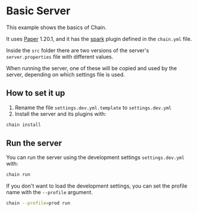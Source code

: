 # Basic Server

This example shows the basics of Chain.

It uses [Paper](https://github.com/PaperMC/Paper) 1.20.1, and it has the [spark](https://github.com/lucko/spark) plugin
defined in the `chain.yml` file.

Inside the `src` folder there are two versions of the server's `server.properties` file with different values.

When running the server, one of these will be copied and used by the server, depending on which settings file is used.

## How to set it up

1. Rename the file `settings.dev.yml.template` to `settings.dev.yml`
2. Install the server and its plugins with:

```bash
chain install
```

## Run the server

You can run the server using the development settings `settings.dev.yml` with:

```bash
chain run
```

If you don't want to load the development settings, you can set the profile name with the `--profile` argument.

```bash
chain --profile=prod run
```
